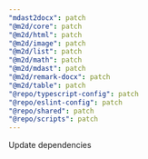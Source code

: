 ```yaml
---
"mdast2docx": patch
"@m2d/core": patch
"@m2d/html": patch
"@m2d/image": patch
"@m2d/list": patch
"@m2d/math": patch
"@m2d/mdast": patch
"@m2d/remark-docx": patch
"@m2d/table": patch
"@repo/typescript-config": patch
"@repo/eslint-config": patch
"@repo/shared": patch
"@repo/scripts": patch
---
```


Update dependencies
